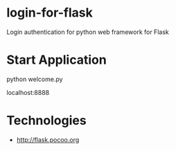 # login-for-flask
Login authentication for python web framework for Flask

# Start Application
python welcome.py

localhost:8888

# Technologies
- http://flask.pocoo.org
